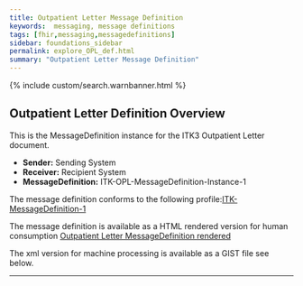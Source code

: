 ```yaml
---
title: Outpatient Letter Message Definition
keywords:  messaging, message definitions
tags: [fhir,messaging,messagedefinitions]
sidebar: foundations_sidebar
permalink: explore_OPL_def.html
summary: "Outpatient Letter Message Definition"
---
```


{% include custom/search.warnbanner.html %}

## Outpatient Letter Definition Overview ##

This is the MessageDefinition instance for the ITK3 Outpatient Letter document.

- **Sender:**  Sending System
- **Receiver:** Recipient System
- **MessageDefinition:** ITK-OPL-MessageDefinition-Instance-1

The message definition conforms to the following profile:[ITK-MessageDefinition-1](https://fhir.nhs.uk/STU3/StructureDefinition/ITK-MessageDefinition-1)

The message definition is available as a HTML rendered version for human consumption [Outpatient Letter MessageDefinition rendered](https://fhir.nhs.uk/STU3/MessageDefinition/ITK-OPL-MessageDefinition-Instance-1) 

The xml version for machine processing is available as a GIST file see below.


<script src="https://gist.github.com/IOPS-DEV/a813114f9f779acfea4fce81df8231ed.js"></script>
---










